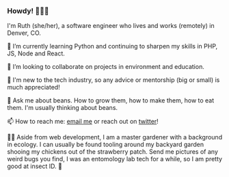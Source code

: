 ### Howdy! 👋👩‍💻
I'm Ruth (she/her), a software engineer who lives and works (remotely) in Denver, CO.

🌱
I’m currently learning Python and continuing to sharpen my skills in PHP, JS, Node and React.

👯
I’m looking to collaborate on projects in environment and education.


🤔
I'm new to the tech industry, so any advice or mentorship (big or small) is much appreciated!


💬
Ask me about beans. How to grow them, how to make them, how to eat them. I'm usually thinking about beans.


📫
How to reach me: [email me](mailto:rpoliakon@gmail.com) or reach out on [twitter](https://twitter.com/ruthpoliakon)!


👩‍🌾
Aside from web development, I am a master gardener with a background in ecology. I can usually be found tooling around my backyard garden shooing my chickens out of the strawberry patch. Send me pictures of any weird bugs you find, I was an entomology lab tech for a while, so I am pretty good at insect ID. 🐛

